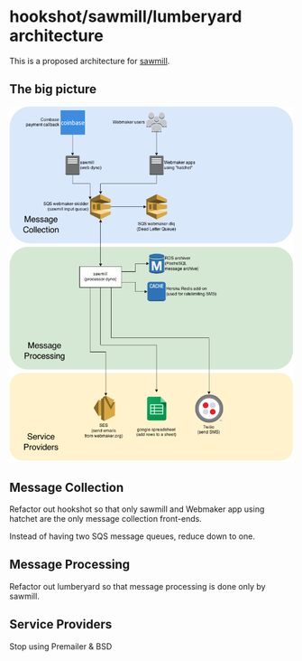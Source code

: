 # hookshot/sawmill/lumberyard architecture

This is a proposed architecture for [sawmill](https://github.com/mozilla/sawmill/).

## The big picture

![overview](sawmill.png)

## Message Collection

Refactor out hookshot so that only sawmill and Webmaker app using hatchet are the only message collection front-ends.

Instead of having two SQS message queues, reduce down to one.

## Message Processing

Refactor out lumberyard so that message processing is done only by sawmill.

## Service Providers

Stop using Premailer & BSD
